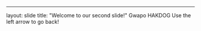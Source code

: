 ---
layout: slide
title: "Welcome to our second slide!"
Gwapo
HAKDOG
Use the left arrow to go back!
